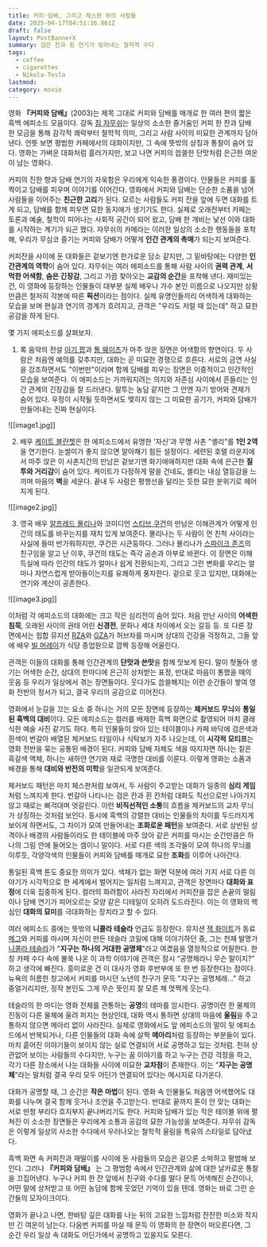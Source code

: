 ```yaml
---
title: 커피·담배, 그리고 체스판 위의 사람들
date: 2025-04-17T04:51:16.861Z
draft: false
layout: PostBannerX
summary: 검은 잔과 흰 연기가 빚어내는 철학적 수다
tags:
  - coffee
  - cigarettes
  - Nikola-Tesla
lastmod:
category: movie
---
```


영화 **『커피와 담배』**(2003)는 제목 그대로 커피와 담배를 매개로 한 여러 편의 짧은 흑백 에피소드 모음이다. 감독 [짐 자무쉬](https://ko.wikipedia.org/wiki/짐_자무쉬)는 일상의 소소한 즐거움인 커피 한 잔과 담배 한 모금을 통해 감각적 쾌락부터 철학적 의미, 그리고 사람 사이의 미묘한 관계까지 담아낸다. 언뜻 보면 평범한 카페에서의 대화이지만, 그 속에 뜻밖의 상징과 통찰이 숨어 있다. 영화는 가벼운 대화처럼 흘러가지만, 보고 나면 커피의 씁쓸한 단맛처럼 은근한 여운이 남는 영화다.

커피의 진한 향과 담배 연기의 자욱함은 우리에게 익숙한 풍경이다. 인물들은 커피를 홀짝이고 담배를 피우며 이야기를 이어간다. 영화에서 커피와 담배는 단순한 소품을 넘어 사람들을 이어주는 **친근한 고리**가 된다. 모르는 사람들도 커피 잔을 앞에 두면 대화를 트게 되고, 담배를 함께 피우면 묘한 동지애가 생기기도 한다. 실제로 오래전부터 카페는 토론과 예술, 철학이 피어나는 사회적 공간이 되어 왔고, 담배 한 개비는 낯선 이와 대화를 시작하는 계기가 되곤 했다. 자무쉬의 카메라는 이러한 일상의 소소한 행동들을 포착해, 우리가 무심코 즐기는 커피와 담배가 어떻게 **인간 관계의 촉매**가 되는지 보여준다.

커피잔을 사이에 둔 대화들은 겉보기엔 한가로운 담소 같지만, 그 밑바탕에는 다양한 **인간관계의 역학**이 숨어 있다. 자무쉬는 여러 에피소드를 통해 사람 사이의 **권력 관계**, **서먹한 어색함**, **숨은 긴장감**, 그리고 가끔 찾아오는 **교감의 순간**을 포착해 낸다. 재미있는 건, 이 영화에 등장하는 인물들이 대부분 실제 배우나 가수 본인 이름으로 나오지만 상황만큼은 철저히 각본에 따른 **픽션**이라는 점이다. 실제 유명인들끼리 어색하게 대화하는 모습을 보며 현실과 연기의 경계가 흐려지고, 관객은 "우리도 저럴 때 있는데" 하고 묘한 공감을 하게 된다.

몇 가지 에피소드를 살펴보자.

1. 록 음악의 전설 [이기 팝](https://ko.wikipedia.org/wiki/이기_팝)과 [톰 웨이츠](https://ko.wikipedia.org/wiki/톰_웨이츠)가 마주 앉은 장면은 어색함의 향연이다. 두 사람은 처음엔 예의를 갖추지만, 대화는 곧 미묘한 경쟁으로 흐른다. 서로의 금연 사실을 강조하면서도 "이번만"이라며 함께 담배를 피우는 장면은 이중적이고 인간적인 모습을 보여준다. 이 에피소드는 가까워지려는 의지와 자존심 사이에서 흔들리는 인간 관계의 긴장감을 잘 드러낸다. 말투는 농담 같지만 그 안엔 자기 방어와 견제가 숨어 있다. 우정이 시작될 듯하면서도 맺히지 않는 그 미묘한 공기가, 커피와 담배가 만들어내는 진짜 현실이다.

![[image1.jpg]]

2. 배우 [케이트 블란쳇](https://ko.wikipedia.org/wiki/케이트_블란쳇)은 한 에피소드에서 유명한 '자신'과 무명 사촌 "셸리"를 **1인 2역**을 연기한다. 눈썰미가 좋지 않으면 알아채기 힘든 설정이다. 세련된 호텔 라운지에서 마주 앉은 이 사촌지간의 만남은 겉보기엔 화기애애하지만 대화 속에 은근한 **질투와 거리감**이 숨어 있다. 케이트가 다정하게 말을 건네도, 셸리는 내심 열등감을 느끼며 마음의 **벽**을 세운다. 끝내 두 사람은 평행선을 달리는 듯한 묘한 분위기로 헤어지게 된다.

![[image2.jpg]]

3. 영국 배우 [알프레드 몰리나](https://ko.wikipedia.org/wiki/알프레드_몰리나)와 코미디언 [스티브 쿠건](https://ko.wikipedia.org/wiki/스티브_쿠건)의 만남은 이해관계가 어떻게 인간의 태도를 바꾸는지를 재치 있게 보여준다. 몰리나는 두 사람이 먼 친척 사이라는 사실에 들떠 반가워하지만, 쿠건은 시큰둥하다. 그러나 몰리나가 [스파이크 존즈](https://ko.wikipedia.org/wiki/스파이크_존즈)의 친구임을 알고 난 이후, 쿠건의 태도는 즉각 공손과 아부로 바뀐다. 이 장면은 이해득실에 따라 인간의 태도가 얼마나 쉽게 전환되는지, 그리고 그런 변화를 우리는 얼마나 자연스럽게 받아들이는지를 유쾌하게 풍자한다. 겉으로 웃고 있지만, 대화에는 연기와 계산이 공존한다.

![[image3.jpg]]

이처럼 각 에피소드의 대화에는 크고 작은 심리전이 숨어 있다. 처음 만난 사이의 **어색한 침묵**, 오래된 사이의 권태 어린 **신경전**, 문화나 세대 차이에서 오는 갈등 등. 또 다른 장면에서는 힙합 뮤지션 [RZA](https://ko.wikipedia.org/wiki/RZA)와 [GZA](https://ko.wikipedia.org/wiki/GZA)가 허브차를 마시며 상대의 건강을 걱정하고, 그들 앞에 배우 [빌 머레이](https://ko.wikipedia.org/wiki/빌_머레이)가 식당 종업원으로 깜짝 등장해 어울린다.

관객은 이들의 대화를 통해 인간관계의 **단맛과 쓴맛**을 함께 맛보게 된다. 말이 헛돌아 생기는 어색한 순간, 상대의 한마디에 은근히 상처받는 표정, 반대로 마음이 통했을 때의 웃음 등 우리가 일상에서 겪는 장면들이다. 웃다가도 씁쓸해지는 이런 순간들이 쌓여 영화 전반의 정서가 되고, 결국 우리의 공감으로 이어진다.

영화에서 눈길을 끄는 요소 중 하나는 거의 모든 장면에 등장하는 **체커보드 무늬**와 **통일된 흑백의 대비**이다. 모든 에피소드는 컬러를 배제한 흑백 화면으로 촬영되어 마치 클래식한 예술 사진 같기도 하다. 특히 인물들이 앉아 있는 테이블이나 카페 바닥에 검은색과 흰색이 번갈아 배열된 체커보드 타일이나 식탁보가 자주 나오는데, 이 **시각적 모티프**는 영화 전반을 묶는 공통된 배경이 된다. 커피와 담배 자체도 색을 따지자면 하나는 짙은 흑갈색 액체, 하나는 새하얀 연기와 재로 극명한 대비를 이룬다. 이렇게 영화는 소품과 배경을 통해 **대비와 반전의 미학**을 일관되게 보여준다.

체커보드 패턴은 마치 체스판처럼 보여서, 두 사람이 주고받는 대화가 일종의 **심리 게임**처럼 느껴지게 한다. 번갈아 나타나는 검은 칸과 흰 칸처럼 대화도 직선으로만 나아가지 않고 때로는 삐걱대며 엇갈린다. 이런 **비직선적인 소통**의 흐름을 체커보드의 교차 무늬가 상징하는 것처럼 보인다. 동시에 흑백의 강렬한 대비는 인물들의 차이를 두드러지게 보이게 하면서도, 그 차이가 모여 만들어내는 **조화로운 패턴**을 보여준다. 서로 상반된 성격이나 배경의 사람들이라도 한 테이블에 마주 앉아 같은 커피를 마시는 순간만큼은 하나의 그림 안에 들어오는 셈이니 말이다. 서로 다른 색의 조각들이 모여 하나의 무늬를 이루듯, 각양각색의 인물들이 커피와 담배를 매개로 묘한 **조화**를 이루어 나아간다.

통일된 흑백 톤도 중요한 의미가 있다. 색채가 없는 화면 덕분에 여러 가지 서로 다른 이야기가 시각적으로 한 세계에서 벌어지는 일처럼 느껴지고, 관객은 장면마다 **대화와 표정**에 더욱 집중하게 된다. 컬러의 화려함이 사라진 자리에서 커피잔을 잡은 손끝의 떨림이나 담배 연기가 피어오르는 모양 같은 디테일이 오히려 도드라진다. 이는 이 영화의 핵심인 **대화의 묘미**를 극대화하는 장치라고 할 수 있다.

여러 에피소드 중에는 뜻밖의 **니콜라 테슬라** 언급도 등장한다. 뮤지션 [잭 화이트](https://ko.wikipedia.org/wiki/잭_화이트)가 동료 [메그](https://ko.wikipedia.org/wiki/메그_화이트)와 커피를 마시며 자신이 만든 테슬라 코일에 대해 이야기하던 중, 그는 천재 발명가 [니콜라 테슬라](https://ko.wikipedia.org/wiki/니콜라_테슬라)가 "**지구는 하나의 거대한 공명체**"라고 여겼음을 열정적으로 어필한다. 한창 카페 수다 속에 불쑥 나온 이 과학 이야기에 관객은 잠시 “공명체라니 무슨 말이지?” 하고 생각에 빠진다. 흥미로운 건 이 대사가 영화 후반부에 또 한 번 등장한다는 점이다. 뉴욕의 허름한 창고에서 커피를 마시던 노년의 친구가 문득 "지구는 공명체래..." 하고 중얼거리지만, 정작 본인도 그게 무슨 뜻인지 잘 모른 채 멋쩍게 웃는다.

테슬라의 한 마디는 영화 전체를 관통하는 **공명**의 테마를 암시한다. 공명이란 한 물체의 진동이 다른 물체에 울려 퍼지는 현상인데, 대화 역시 통하면 상대의 마음에 **울림**을 주고 통하지 않으면 메아리 없이 사라진다. 실제로 영화에서도 앞 에피소드의 말이 뒷 에피소드에서 반복되거나, 다른 인물들의 대화 속에 살짝 **메아리**처럼 등장하는 부분들이 있다. 마치 흩어진 이야기들이 보이지 않는 실로 연결되어 서로 공명하고 있는 것처럼. 전혀 상관없어 보이는 사람들의 수다지만, 누구는 꿈 이야기를 하고 누구는 건강 걱정을 하고, 각기 다른 장소에서 나눈 대화들 사이에 미묘한 **교차점**이 존재한다. 이는 "**지구는 공명체**"라는 말처럼 결국 우리 모두 어딘가 연결되어 있다는 메시지로 다가온다.

대화가 공명할 때, 그 순간은 **작은 마법**이 된다. 영화 속 인물들도 처음엔 어색했어도 대화를 나누며 결국 함께 웃거나 조언을 주고받는다. 반대로 끝까지 톤이 안 맞는 대화는 서로 딴청 부리다 흐지부지 끝나버리기도 한다. 커피와 담배가 있는 작은 테이블 위에 펼쳐진 이 소소한 장면들은 우리에게 소통과 공감의 묘한 가능성을 보여준다. 자무쉬 감독은 이렇게 일상의 사소한 수다에서 우러나오는 철학적 울림을 특유의 스타일로 담아냈다.

흑백 화면 속 커피잔과 재떨이를 사이에 둔 사람들의 모습은 겉으론 소박하고 평범해 보인다. 그러나 **『커피와 담배』** 는 그 평범함 속에서 인간관계와 삶에 대한 날카로운 통찰을 끄집어낸다. 누구나 커피 한 잔 앞에서 친구와 수다를 떨다 문득 어색해진 순간이나, 어떤 말에 상처받고 또 어떤 농담에 함께 웃었던 기억이 있을 텐데. 영화는 바로 그런 순간들의 모자이크이다.

영화가 끝나고 나면, 한바탕 깊은 대화를 나눈 뒤의 고요한 느낌처럼 잔잔한 미소와 작지만 긴 여운이 남는다. 다음번 커피를 마실 때 문득 이 영화의 한 장면이 떠오른다면, 그 순간 우리 일상 속 대화도 어딘가에서 공명하고 있을지도 모른다.
